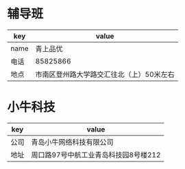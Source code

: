 # 辅导班

| key  | value                 |
| ---- | --------------------- |
| name | 青上品优                  |
| 电话   | 85825866              |
| 地点   | 市南区登州路大学路交汇往北（上）50米左右 |

# 小牛科技

| key  | value                 |
| ---- | --------------------- |
| 公司   | 青岛小牛网络科技有限公司          |
| 地址   | 周口路97号中航工业青岛科技园8号楼212 |

